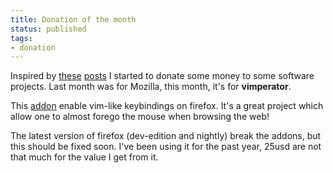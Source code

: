 ```yaml
---
title: Donation of the month
status: published
tags:
- donation
---
```


Inspired by [these](http://sametmax.com/le-don-du-mois-mozilla/) [posts](http://sametmax.com/le-don-du-mois-python-requests/) I started to donate some money to some software projects. Last month was for Mozilla, this month, it's for **vimperator**.

This [addon](https://addons.mozilla.org/en-US/firefox/addon/vimperator/) enable vim-like keybindings on firefox. It's a great project which allow one to almost forego the mouse when browsing the web!

The latest version of firefox (dev-edition and nightly) break the addons, but this should be fixed soon. I've been using it for the past year, 25usd are not that much for the value I get from it.